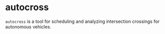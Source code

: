 # autocross

`autocross` is a tool for scheduling and analyzing intersection crossings for
autonomous vehicles.
